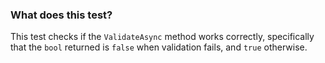 ﻿### What does this test?
This test checks if the `ValidateAsync` method works correctly, 
specifically that the `bool` returned is `false` when validation fails,
and `true` otherwise.